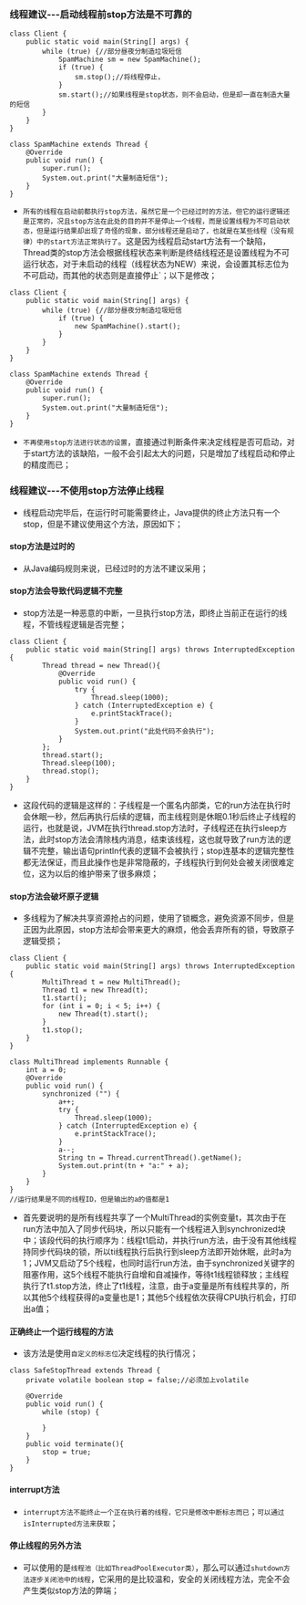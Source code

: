 ### 线程建议---启动线程前stop方法是不可靠的
```
class Client {
    public static void main(String[] args) {
        while (true) {//部分昼夜分制造垃圾短信
            SpamMachine sm = new SpamMachine();
            if (true) {
                sm.stop();//将线程停止，
            }
            sm.start();//如果线程是stop状态，则不会启动，但是却一直在制造大量的短信
        }
    }
}

class SpamMachine extends Thread {
    @Override
    public void run() {
        super.run();
        System.out.print("大量制造短信");
    }
}
```
+ `所有的线程在启动前都执行stop方法，虽然它是一个已经过时的方法，但它的运行逻辑还是正常的，况且stop方法在此处的目的并不是停止一个线程，而是设置线程为不可启动状态，但是运行结果却出现了奇怪的现象，部分线程还是启动了，也就是在某些线程（没有规律）中的start方法正常执行了`。这是因为线程启动start方法有一个缺陷，Thread类的stop方法会根据线程状态来判断是终结线程还是设置线程为不可运行状态，对于未启动的线程（线程状态为NEW）来说，会设置其标志位为不可启动，而其他的状态则是直接停止`；以下是修改；
```
class Client {
    public static void main(String[] args) {
        while (true) {//部分昼夜分制造垃圾短信
            if (true) {
                new SpamMachine().start();
            }
        }
    }
}

class SpamMachine extends Thread {
    @Override
    public void run() {
        super.run();
        System.out.print("大量制造短信");
    }
}
```
+ `不再使用stop方法进行状态的设置`，直接通过判断条件来决定线程是否可启动，对于start方法的该缺陷，一般不会引起太大的问题，只是增加了线程启动和停止的精度而已；

### 线程建议---不使用stop方法停止线程
+ 线程启动完毕后，在运行时可能需要终止，Java提供的终止方法只有一个stop，但是不建议使用这个方法，原因如下；
#### stop方法是过时的
+ 从Java编码规则来说，已经过时的方法不建议采用；
#### stop方法会导致代码逻辑不完整
+ stop方法是一种恶意的中断，一旦执行stop方法，即终止当前正在运行的线程，不管线程逻辑是否完整；
```
class Client {
    public static void main(String[] args) throws InterruptedException {
        Thread thread = new Thread(){
            @Override
            public void run() {
                try {
                    Thread.sleep(1000);
                } catch (InterruptedException e) {
                    e.printStackTrace();
                }
                System.out.print("此处代码不会执行");
            }
        };
        thread.start();
        Thread.sleep(100);
        thread.stop();
    }
}
```
+ 这段代码的逻辑是这样的：子线程是一个匿名内部类，它的run方法在执行时会休眠一秒，然后再执行后续的逻辑，而主线程则是休眠0.1秒后终止子线程的运行，也就是说，JVM在执行thread.stop方法时，子线程还在执行sleep方法，此时stop方法会清除栈内消息，结束该线程，这也就导致了run方法的逻辑不完整，输出语句println代表的逻辑不会被执行；stop连基本的逻辑完整性都无法保证，而且此操作也是非常隐蔽的，子线程执行到何处会被关闭很难定位，这为以后的维护带来了很多麻烦；
#### stop方法会破坏原子逻辑
+ 多线程为了解决共享资源抢占的问题，使用了锁概念，避免资源不同步，但是正因为此原因，stop方法却会带来更大的麻烦，他会丢弃所有的锁，导致原子逻辑受损；
```
class Client {
    public static void main(String[] args) throws InterruptedException {
        MultiThread t = new MultiThread();
        Thread t1 = new Thread(t);
        t1.start();
        for (int i = 0; i < 5; i++) {
            new Thread(t).start();
        }
        t1.stop();
    }
}

class MultiThread implements Runnable {
    int a = 0;
    @Override
    public void run() {
        synchronized ("") {
            a++;
            try {
                Thread.sleep(1000);
            } catch (InterruptedException e) {
                e.printStackTrace();
            }
            a--;
            String tn = Thread.currentThread().getName();
            System.out.print(tn + "a:" + a);
        }
    }
}
//运行结果是不同的线程ID，但是输出的a的值都是1
```
+ 首先要说明的是所有线程共享了一个MultiThread的实例变量t，其次由于在run方法中加入了同步代码块，所以只能有一个线程进入到synchronized块中；该段代码的执行顺序为：线程t1启动，并执行run方法，由于没有其他线程持同步代码块的锁，所以ti线程执行后执行到sleep方法即开始休眠，此时a为1；JVM又启动了5个线程，也同时运行run方法，由于synchronized关键字的阻塞作用，这5个线程不能执行自增和自减操作，等待t1线程锁释放；主线程执行了t1.stop方法，终止了t1线程，注意，由于a变量是所有线程共享的，所以其他5个线程获得的a变量也是1；其他5个线程依次获得CPU执行机会，打印出a值；
#### 正确终止一个运行线程的方法
+ 该方法是使用`自定义的标志位`决定线程的执行情况；
```
class SafeStopThread extends Thread {
    private volatile boolean stop = false;//必须加上volatile

    @Override
    public void run() {
        while (stop) {
            
        }
    }
    public void terminate(){
        stop = true;
    }
}
```
#### interrupt方法
+ `interrupt方法不能终止一个正在执行着的线程，它只是修改中断标志而已`；`可以通过isInterrupted方法来获取`；
#### 停止线程的另外方法
+ 可以使用的是`线程池（比如ThreadPoolExecutor类）`，那么可以通过`shutdown方法逐步关闭池中的线程`，它采用的是比较温和，安全的关闭线程方法，完全不会产生类似stop方法的弊端；
